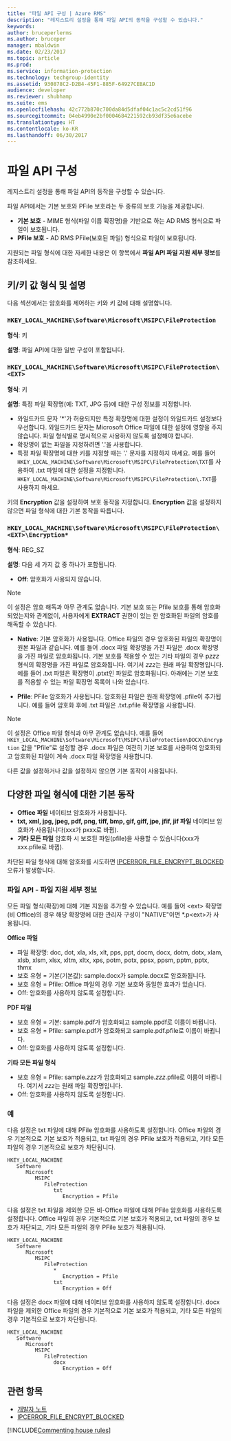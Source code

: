 ```yaml
---
title: "파일 API 구성 | Azure RMS"
description: "레지스트리 설정을 통해 파일 API의 동작을 구성할 수 있습니다."
keywords: 
author: bruceperlerms
ms.author: bruceper
manager: mbaldwin
ms.date: 02/23/2017
ms.topic: article
ms.prod: 
ms.service: information-protection
ms.technology: techgroup-identity
ms.assetid: 930878C2-D2B4-45F1-885F-64927CEBAC1D
audience: developer
ms.reviewer: shubhamp
ms.suite: ems
ms.openlocfilehash: 42c772b870c700da84d5dfaf04c1ac5c2cd51f96
ms.sourcegitcommit: 04eb4990e2bf0004684221592cb93df35e6acebe
ms.translationtype: HT
ms.contentlocale: ko-KR
ms.lasthandoff: 06/30/2017
---
```

# <a name="file-api-configuration"></a>파일 API 구성


레지스트리 설정을 통해 파일 API의 동작을 구성할 수 있습니다.

파일 API에서는 기본 보호와 PFile 보호라는 두 종류의 보호 기능을 제공합니다.

-   **기본 보호** - MIME 형식(파일 이름 확장명)을 기반으로 하는 AD RMS 형식으로 파일이 보호됩니다.
-   **PFile 보호** - AD RMS PFile(보호된 파일) 형식으로 파일이 보호됩니다.

지원되는 파일 형식에 대한 자세한 내용은 이 항목에서 **파일 API 파일 지원 세부 정보**를 참조하세요.

## <a name="keykey-value-types-and-descriptions"></a>키/키 값 형식 및 설명

다음 섹션에서는 암호화를 제어하는 키와 키 값에 대해 설명합니다.

### `HKEY_LOCAL_MACHINE\Software\Microsoft\MSIPC\FileProtection`

**형식**: 키

**설명**: 파일 API에 대한 일반 구성이 포함됩니다.

### `HKEY_LOCAL_MACHINE\Software\Microsoft\MSIPC\FileProtection\<EXT>`

**형식**: 키

**설명**: 특정 파일 확장명(예: TXT, JPG 등)에 대한 구성 정보를 지정합니다.

- 와일드카드 문자 '*'가 허용되지만 특정 확장명에 대한 설정이 와일드카드 설정보다 우선합니다. 와일드카드 문자는 Microsoft Office 파일에 대한 설정에 영향을 주지 않습니다. 파일 형식별로 명시적으로 사용하지 않도록 설정해야 합니다.
- 확장명이 없는 파일을 지정하려면 '.'을 사용합니다.
- 특정 파일 확장명에 대한 키를 지정할 때는 '.' 문자를 지정하지 마세요. 예를 들어 `HKEY_LOCAL_MACHINE\Software\Microsoft\MSIPC\FileProtection\TXT`를 사용하여 .txt 파일에 대한 설정을 지정합니다. `HKEY_LOCAL_MACHINE\Software\Microsoft\MSIPC\FileProtection\.TXT`를 사용하지 마세요.

키의 **Encryption** 값을 설정하여 보호 동작을 지정합니다. **Encryption** 값을 설정하지 않으면 파일 형식에 대한 기본 동작을 따릅니다.


### `HKEY_LOCAL_MACHINE\Software\Microsoft\MSIPC\FileProtection\<EXT>\Encryption*`

**형식**: REG_SZ

**설명**: 다음 세 가지 값 중 하나가 포함됩니다.

- **Off**: 암호화가 사용되지 않습니다.

> [!Note]
> 이 설정은 암호 해독과 아무 관계도 없습니다. 기본 보호 또는 Pfile 보호를 통해 암호화되었는지와 관계없이, 사용자에게 **EXTRACT** 권한이 있는 한 암호화된 파일의 암호를 해독할 수 있습니다.

- **Native**: 기본 암호화가 사용됩니다. Office 파일의 경우 암호화된 파일의 확장명이 원본 파일과 같습니다. 예를 들어 .docx 파일 확장명을 가진 파일은 .docx 확장명을 가진 파일로 암호화됩니다. 기본 보호를 적용할 수 있는 기타 파일의 경우 p*zzz* 형식의 확장명을 가진 파일로 암호화됩니다. 여기서 *zzz*는 원래 파일 확장명입니다. 예를 들어 .txt 파일은 확장명이 .ptxt인 파일로 암호화됩니다. 아래에는 기본 보호를 적용할 수 있는 파일 확장명 목록이 나와 있습니다.

- **Pfile**: PFile 암호화가 사용됩니다. 암호화된 파일은 원래 확장명에 .pfile이 추가됩니다. 예를 들어 암호화 후에 .txt 파일은 .txt.pfile 확장명을 사용합니다.


> [!Note]
> 이 설정은 Office 파일 형식과 아무 관계도 없습니다. 예를 들어 `HKEY_LOCAL_MACHINE\Software\Microsoft\MSIPC\FileProtection\DOCX\Encryption` 값을 &quot;Pfile”로 설정할 경우 .docx 파일은 여전히 기본 보호를 사용하여 암호화되고 암호화된 파일이 계속 .docx 파일 확장명을 사용합니다.

다른 값을 설정하거나 값을 설정하지 않으면 기본 동작이 사용됩니다.

## <a name="default-behavior-for-different-file-formats"></a>다양한 파일 형식에 대한 기본 동작

-   **Office 파일** 네이티브 암호화가 사용됩니다.
-   **txt, xml, jpg, jpeg, pdf, png, tiff, bmp, gif, giff, jpe, jfif, jif 파일** 네이티브 암호화가 사용됩니다(xxx가 pxxx로 바뀜).
-   **기타 모든 파일** 암호화 시 보호된 파일(pfile)을 사용할 수 있습니다(xxx가 xxx.pfile로 바뀜).

차단된 파일 형식에 대해 암호화를 시도하면 [IPCERROR\_FILE\_ENCRYPT\_BLOCKED](https://msdn.microsoft.com/library/hh535248.aspx) 오류가 발생합니다.

### <a name="file-api---file-support-details"></a>파일 API - 파일 지원 세부 정보

모든 파일 형식(확장)에 대해 기본 지원을 추가할 수 있습니다. 예를 들어 &lt;ext&gt; 확장명(비 Office)의 경우 해당 확장명에 대한 관리자 구성이 "NATIVE"이면 \*.p&lt;ext&gt;가 사용됩니다.

**Office 파일**

-   파일 확장명: doc, dot, xla, xls, xlt, pps, ppt, docm, docx, dotm, dotx, xlam, xlsb, xlsm, xlsx, xltm, xltx, xps, potm, potx, ppsx, ppsm, pptm, pptx, thmx
-   보호 유형 = 기본(기본값): sample.docx가 sample.docx로 암호화됩니다.
-   보호 유형 = Pfile: Office 파일의 경우 기본 보호와 동일한 효과가 있습니다.
-   Off: 암호화를 사용하지 않도록 설정합니다.

**PDF 파일**

-   보호 유형 = 기본: sample.pdf가 암호화되고 sample.ppdf로 이름이 바뀝니다.
-   보호 유형 = Pfile: sample.pdf가 암호화되고 sample.pdf.pfile로 이름이 바뀝니다.
-   Off: 암호화를 사용하지 않도록 설정합니다.

**기타 모든 파일 형식**

-   보호 유형 = Pfile: sample.*zzz*가 암호화되고 sample.*zzz*.pfile로 이름이 바뀝니다. 여기서 *zzz*는 원래 파일 확장명입니다.
-   Off: 암호화를 사용하지 않도록 설정합니다.

### <a name="examples"></a>예

다음 설정은 txt 파일에 대해 PFile 암호화를 사용하도록 설정합니다. Office 파일의 경우 기본적으로 기본 보호가 적용되고, txt 파일의 경우 PFile 보호가 적용되고, 기타 모든 파일의 경우 기본적으로 보호가 차단됩니다.

```
HKEY_LOCAL_MACHINE
   Software
      Microsoft
         MSIPC
            FileProtection
               txt
                  Encryption = Pfile
```

다음 설정은 txt 파일을 제외한 모든 비-Office 파일에 대해 PFile 암호화를 사용하도록 설정합니다. Office 파일의 경우 기본적으로 기본 보호가 적용되고, txt 파일의 경우 보호가 차단되고, 기타 모든 파일의 경우 PFile 보호가 적용됩니다.

```
HKEY_LOCAL_MACHINE
   Software
      Microsoft
         MSIPC
            FileProtection
               *
                  Encryption = Pfile
               txt
                  Encryption = Off
```

다음 설정은 docx 파일에 대해 네이티브 암호화를 사용하지 않도록 설정합니다. docx 파일을 제외한 Office 파일의 경우 기본적으로 기본 보호가 적용되고, 기타 모든 파일의 경우 기본적으로 보호가 차단됩니다.

```
HKEY_LOCAL_MACHINE
   Software
      Microsoft
         MSIPC
            FileProtection
               docx
                  Encryption = Off
```

## <a name="related-topics"></a>관련 항목

- [개발자 노트](developer-notes.md)
- [IPCERROR\_FILE\_ENCRYPT\_BLOCKED](https://msdn.microsoft.com/library/hh535248.aspx)

[!INCLUDE[Commenting house rules](../includes/houserules.md)]